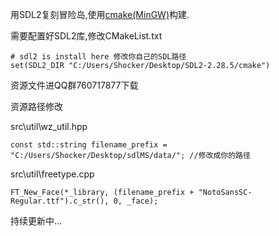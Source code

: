 用SDL2复刻冒险岛,使用[cmake(MinGW)](https://github.com/niXman/mingw-builds-binaries/releases/tag/13.2.0-rt_v11-rev0)构建.

需要配置好SDL2库,修改CMakeList.txt
```
# sdl2 is install here 修改你自己的SDL路径
set(SDL2_DIR "C:/Users/Shocker/Desktop/SDL2-2.28.5/cmake")
````

资源文件进QQ群760717877下载

资源路径修改 

src\util\wz_util.hpp
```
const std::string filename_prefix = "C:/Users/Shocker/Desktop/sdlMS/data/"; //修改成你的路径
```
src\util\freetype.cpp

```
FT_New_Face(*_library, (filename_prefix + "NotoSansSC-Regular.ttf").c_str(), 0, _face);
```
持续更新中...
